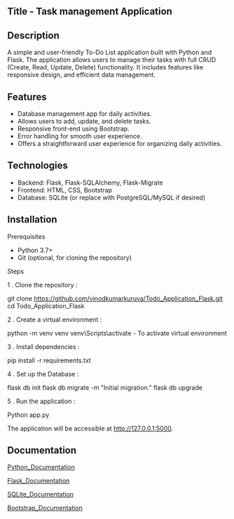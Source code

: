 
## Title -  Task management Application

## Description
A simple and user-friendly To-Do List application built with Python and Flask. The application allows users to manage their tasks with full CRUD (Create, Read, Update, Delete) functionality. It includes features like responsive design, and efficient data management.

## Features
- Database management app for daily activities.
- Allows users to add, update, and delete tasks.
- Responsive front-end using Bootstrap.
- Error handling for smooth user experience.
- Offers a straightforward user experience for organizing daily activities.

## Technologies
- Backend: Flask, Flask-SQLAlchemy, Flask-Migrate
- Frontend: HTML, CSS, Bootstrap
- Database: SQLite (or replace with PostgreSQL/MySQL if desired)

## Installation

Prerequisites
- Python 3.7+
- Git (optional, for cloning the repository)

Steps

1 . Clone the repository :
    
  git clone https://github.com/vinodkumarkuruva/Todo_Application_Flask.git
  cd Todo_Application_Flask

2 . Create a virtual environment :

  python -m venv venv
  venv\Scripts\activate - To activate virtual environment

3 . Install dependencies :

  pip install -r requirements.txt

4 . Set up the Database :
  
  flask db init
  flask db migrate -m "Initial migration."
  flask db upgrade

5 . Run the application :

Python app.py 

The application will be accessible at http://127.0.0.1:5000.

## Documentation

[Python_Documentation](https://docs.python.org/3/)

[Flask_Documentation](https://flask.palletsprojects.com/en/stable/)

[SQLite_Documentation](https://www.sqlite.org/docs.html)

[Bootstrap_Documentation](https://getbootstrap.com/docs/5.3/getting-started/introduction/)



